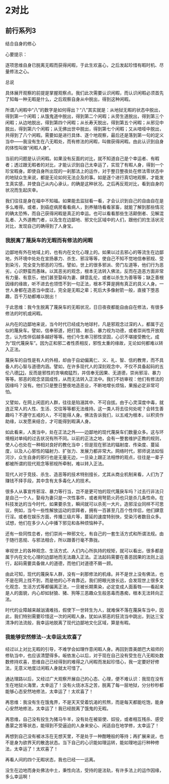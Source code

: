 # 2对比

## 前行系列3

结合自身的修心

心要提示：

逐项思维自身已脱离无暇而获得闲暇，于此生欢喜心，之后发起珍惜有暇时机、尽量修法之心。

总说

具体展开观察的前提是掌握观察点。我们此次需要认识闲暇，而认识闲暇必须首先了知每一种无暇是什么，之后观察自身从中脱出，得到这种闲暇。

所谓八闲暇中“八”的数字是如何得出？“八”其实就是：从地狱无暇的状态中脱出，得到第一个闲暇；从饿鬼道中脱出，得到第二个闲暇；从旁生道脱出，得到第三个闲暇；从边地脱出，得到第四个闲暇；从长寿天脱出，得到第五个闲暇；从邪见中脱出，得到第六个闲暇；从无佛出世中脱出，得到第七个闲暇；又从喑哑中脱出，共得到了八个闲暇。需要如是进行具体、逐个地观察，最后还是落到第一句的定义当中——我没有生在八无暇处，而有修法的闲暇，叫做获得闲暇。由此认识到自身的体性叫做“闲暇人身”。

当前的问题是认识闲暇。如果没有反面的对比，就不知道自己是个幸运者、有暇者；透过跟无暇者的对比，才能认识到自己太幸运了，实现了有暇人身，得到一个珍宝暇身。即使自身所出现的一刹那法上的运作，对于整日整夜处在修法零状态中的地狱众生来说，都是无论如何无法企及的事。如是逐个进行真切地观察，才能发生真实感，并使自己从内心承认，的确是这种状况。之后再反观对比，看到自身的状况而生起庆幸。

我们往往是身在福中不知福。如果能去监狱看一看，才会认识到自己的自由自在是多么难得。或者，到癌症病房看看病人，到养殖场看看家畜，就能了解到那些情况的确太恐怖，而自己获得闲暇是真正的幸运。也可以看看那些生活颠倒者、见解混乱者、入外道教门者，以及生在边鄙地、邪文化区域中的人们，跟他们的生活状况对比，发现自己的确得到了人身宝。

### 我脱离了蔑戾车的无暇而有修法的闲暇

边鄙地有外在地域上的，也有内在文化心理上的。如果以过去邪心的等流生在边鄙地，外环境中处处在宣扬暴力、杀生、邪淫等等，使自己不知不觉地信奉邪规、受到染污，完全变为邪恶的习性。譬如，世上的很多邪派、旁门左道等，他们行为恶劣，心识野蛮而愚昧。以其恶劣的观念，根本无法转入佛法，反而在造恶方面非常有力量、有意乐，他们甚至娶母为妻、肆意乱伦，或者以杀生为善等等；缺乏善根因缘的缘故，听不进去也领悟不到一句正法，根本不算是拥有真正的具义人身。一世人身都在造恶当中度过，完全是无暇之辈；死后大多像射箭一般，直接下堕恶趣，百千万劫都难以脱出！

于此思维：我今生脱离了蔑戾车的无暇状况，日日夜夜都能自由自在修法，有很多修法的时机或闲暇。

从内在的边鄙地来说，当今时代已经成为地球村，凡是邪观念过深的人，都属于近似的蔑戾车。譬如，信奉邪道，把打猎、射击、暴力视为功德，或者崇尚性开放观念，认为性伴侣越多越好等等。他们今生串习邪性坚固，心识不堪接受教化，成为“现代蔑戾车”。因为正和邪二者性质相反，邪性太重的缘故，无论如何都难以转入正法。

蔑戾车的自性是有人的外相，却由于自幼偏离仁、义、礼、智、信的教育，而不具备人的心智与道德内涵。譬如，在许多现代人的深刻观念中，不仅不具备起码的五伦八德[\[2\]](applewebdata://5F0D686F-1C38-47EC-85FE-328221C9313D#_ftn2)，反而是邪性的贪嗔痴猛烈，并信奉无因果、无道德，崇尚邪淫、暴力等等。邪恶的观念坚固成性，从而无法转入正法中。我们不妨审视：他们有修法的因缘吗？没有。他们只是整日整夜地造恶业，不断地增长烦恼，果报必定非常可怕。

又譬如，在网上闲逛的人群，往往是陷溺其中、不可自拔。由于心灵深度中毒，就连正常人的人性、生活、交往等等都无法维持。这一类人将去往何处呢？会转生善趣吗？不遵守五戒的人，不可能得人身。佛法告诉我们，以五戒为根本，以积资作助缘，以发愿来结合，才可能得到暇满人身。

如此看来，人类当中，处在正法之外——边鄙地的现代蔑戾车们数量众多。这与环境相对单纯的过去状况有所不同。以前的正法之地，会有一整套维护正教的规则，使人心也处在一种相对良好的教化当中；但是现在邪法的辐射度、传染度、蔓延度，以及人心邪性的辐射力、扩张力、发展力都非常大。网络时代，邪师说法如恒河沙，众生自身的邪行也是无量无边，一旦染上跟正法相悖的观点，往往是一辈子都被所谓的现代观念等邪规所牵制，难以转入正法。

现代人对于竞技、杀生、造恶等的技术特别擅长，尤其从商业机制来看，人们为了赚钱不择手段，其中含有太多毒化人的技术。

很多人从事宣传邪淫、暴力等行当，岂不是更可怕的现代蔑戾车吗？过去行非法只是自己一个人，娶母为妻只是一次性事件，或者用弩箭火药也只是杀几条性命。在科技发达的当今时代，如果要杀生，瞬间就可以杀死一大片。造邪淫业同样不可思议，例如，当今一些性解放运动的崇拜者，拥有一百甚至几百个性伴侣，他们肆意行淫。或者在娱乐方面，传播三级片等，蔓延的速度特别快，受染污者数目众多。试想，他们在多少人心中播下邪见和各种烦恼种子。

还有一些同性恋者，他们崇尚一种邪文化，有自己的一套生活方式和所谓法规。由于随行恶规、与邪法相合，所以跟善行毫不靠拢。

审视世上的各种观念、生活方式、人们内心所执持的规矩，就可以看出，很多都是属于内在文化心理的边鄙地而无法趣入正法。正法起码需要在善恶因果的法则上运行，起码需要具备做人的道德，而他们对道德不屑一顾。

由此可知，现代的蔑戾车人群，没有一刹那修法的机缘。并不是世上没有佛法，也不是在网上找不到，而是他的心不肯靠近。我们把眼光放长远，会发现世上很多文化观念、生活方式等都偏离正法，一旦被长期熏染，必定变成人面畜牲——看起来是人的面貌，内心却如豺狼、猪、狗等三恶趣众生般恶毒而愚痴，根本无法转向正法。

时代的业障越来越汹涌难挡，假使下一世转生为人，就难保不落在蔑戾车当中，因此，我们特别需要珍惜这一次的闲暇人身。犹如从邪恶的狂流当中跳出，到达三宝清净的法流般，我幸运地脱离了现代边鄙地文化区域，算是有暇。

### 我能够安然修法--太幸运太欢喜了

经过以上对比无暇的引导，不难学会如理作意闲暇人身。再回到晋美朗巴大祖师的修轨当中，也应该清楚得多。皈依发心以后，对于现在自己没有受生在八无暇处数数修持欢喜，思维自己已经得到的难得之八闲暇而发起珍惜心，我一定要好好修法，无意义地度过闲暇人身就太可惜了。

通达理路以后，又经过广大观察开展自己的心态、心理，便不难认识：我现在没有生在地狱火海里，太幸运了！没有火烧冰冻之苦，脱离了每一层地狱，分分秒秒都能够心态安然地修法，太幸运了！太欢喜了！

再思维：我没有生在饿鬼界，不是天天受着饥渴的煎熬，而是每天都能吃饱，能身心安然地修法，太幸运了！我已经脱离了饿鬼的无暇。

再思维，自己没有投生为猪马牛羊，没有处在被驱使、奴役，或者相互残杀、感受愚蒙之苦等状态，能得到不受逼迫的人身来安心、闲适自在地学修，太幸运了！

再想到自己没有被冰冻在无想天里，不是处于一种酣睡般的等持；再扩展来说，也不是身为欲界天的散逸状态。当下自己的心识能如理运转，能如理地运行种种修法，太幸运了！太欢喜了！

再看人间的四个无暇状态，我也已经一一远离。

没生在边地而身处佛法中土，秉性向法，受持的是法轨，有许多法上的运作因缘，多么幸运啊！

